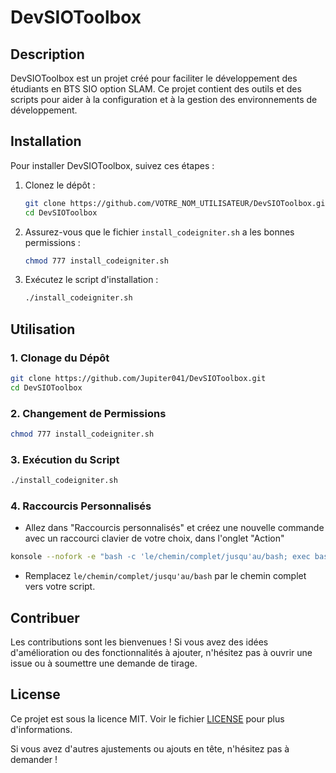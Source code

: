 # DevSIOToolbox

## Description

DevSIOToolbox est un projet créé pour faciliter le développement des étudiants en BTS SIO option SLAM. Ce projet contient des outils et des scripts pour aider à la configuration et à la gestion des environnements de développement.

## Installation

Pour installer DevSIOToolbox, suivez ces étapes :

1. Clonez le dépôt :
    ```bash
    git clone https://github.com/VOTRE_NOM_UTILISATEUR/DevSIOToolbox.git
    cd DevSIOToolbox
    ```

2. Assurez-vous que le fichier `install_codeigniter.sh` a les bonnes permissions :
    ```bash
    chmod 777 install_codeigniter.sh
    ```

3. Exécutez le script d'installation :
    ```bash
    ./install_codeigniter.sh
    ```

## Utilisation

### 1. Clonage du Dépôt

```bash
git clone https://github.com/Jupiter041/DevSIOToolbox.git
cd DevSIOToolbox
```

### 2. Changement de Permissions

```bash
chmod 777 install_codeigniter.sh
```

### 3. Exécution du Script

```bash
./install_codeigniter.sh
```

### 4. Raccourcis Personnalisés

 - Allez dans "Raccourcis personnalisés" et créez une nouvelle commande avec un raccourci clavier de votre choix, dans l'onglet "Action"

```bash
konsole --nofork -e "bash -c 'le/chemin/complet/jusqu'au/bash; exec bash'"
```
  - Remplacez `le/chemin/complet/jusqu'au/bash` par le chemin complet vers votre script.

## Contribuer

Les contributions sont les bienvenues ! Si vous avez des idées d'amélioration ou des fonctionnalités à ajouter, n'hésitez pas à ouvrir une issue ou à soumettre une demande de tirage.

## License

Ce projet est sous la licence MIT. Voir le fichier [LICENSE](LICENSE) pour plus d'informations.

Si vous avez d'autres ajustements ou ajouts en tête, n'hésitez pas à demander !
